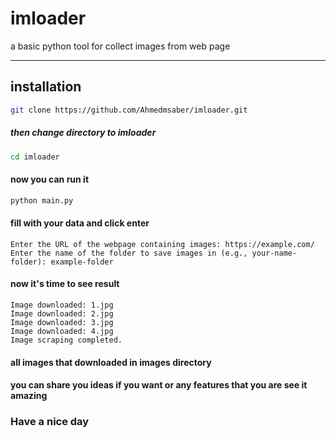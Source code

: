 # imloader

a basic python tool for collect images from web page

<hr>

## installation

```bash
git clone https://github.com/Ahmedmsaber/imloader.git
```

##### then change directory to imloader
```bash
cd imloader
```

#### now you can run it 
```bash
python main.py
```

#### fill with your data and click enter 
```
Enter the URL of the webpage containing images: https://example.com/
Enter the name of the folder to save images in (e.g., your-name-folder): example-folder
```
#### now it's time to see result
```
Image downloaded: 1.jpg
Image downloaded: 2.jpg
Image downloaded: 3.jpg
Image downloaded: 4.jpg
Image scraping completed.
```

#### all images that downloaded in images directory 


#### you can share you ideas if you want or any features that you are see it amazing

### Have a nice day
